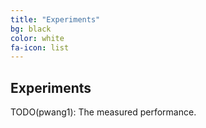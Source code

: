 ```yaml
---
title: "Experiments"
bg: black
color: white
fa-icon: list
---
```


## Experiments

TODO(pwang1): The measured performance.
